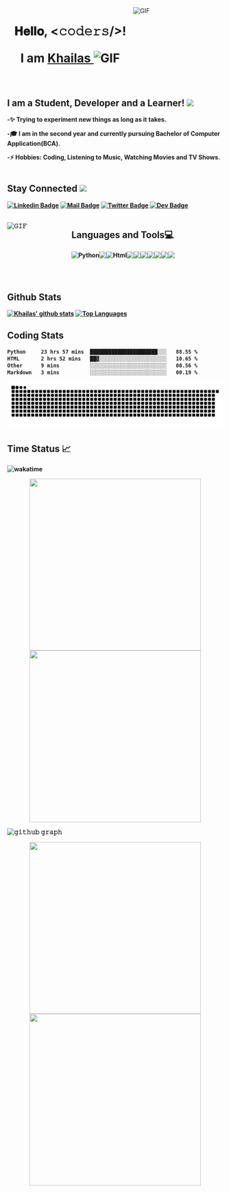 <a target="_blank">
  <img align="right" height="210" width="210" alt="GIF" src="https://c.tenor.com/_DOBjnGspYAAAAAC/code-coding.gif">
</a>

<h1 align="center">
  </a>𝐇𝐞𝐥𝐥𝐨, &lt;𝚌𝚘𝚍𝚎𝚛𝚜/&gt;!
    <p>
        I am <a href="https://github.com/Khailas12"><b>Khailas <b><a target="_blank"><img src="https://user-images.githubusercontent.com/1303154/88677602-1635ba80-d120-11ea-84d8-d263ba5fc3c0.gif" alt="GIF" width="40px" />
    </p> 
  </a>
</h1>

<br>


<summary>
  <h2 align="left">
      <b>I am a Student, Developer and a Learner!</b>
      <img src="https://res.cloudinary.com/dzzjp6xlv/image/upload/v1629661006/ezgif-2-00ee47fadc29_ngivfm.gif" width="50px" style="max-width:20%;">
    </a>
  </h2>
</summary>

-✨ Trying to experiment new things as long as it takes.


-🎓 I am in the second year and currently pursuing Bachelor of Computer Application(BCA).


-⚡ Hobbies: Coding, Listening to Music, Watching Movies and TV Shows.
<br>
<br>


<summary>
  <h2 align="left">
    <b>Stay Connected</b>
    <a target="_blank">
      <img src="https://raw.githubusercontent.com/JayantGoel001/JayantGoel001/master/GIF/Handshake.gif" height="25px" style="max-width:100%;">
    </a>
  </h2>
</summary>


[![Linkedin Badge](https://img.shields.io/badge/-LinkedIn-0e76a8?style=flat&labelColor=0e76a8&logo=linkedin&logoColor=white)](https://www.linkedin.com/in/khailas-r-801093200/) [![Mail Badge](https://img.shields.io/badge/-Khailas303@gmail.com-c0392b?style=flat&labelColor=c0392b&logo=gmail&logoColor=white)](https://mail.google.com/mail/u/0/#search/rfc822msgid%3Akhailas303%40gmail.com) [![Twitter Badge](https://img.shields.io/badge/-Twitter-1ca0f1?style=flat&labelColor=1ca0f1&logo=twitter&logoColor=white&link=https://twitter.com/Ipenywis)](https://twitter.com/Khailas12) [![Dev Badge](https://img.shields.io/static/v1?label=Dev&message=Khailas&color=black)](https://dev.to/khailas12)   
<br>

<a target="_blank"><img align="left" height="150" width="150" alt="𝙶𝙸𝙵" src="https://github.com/JayantGoel001/JayantGoel001/raw/master/GIF/github.gif"></a>


<summary>
  <h2 align="left">
      <b>Languages and Tools💻</b>
    </a>
  </h2>
</summary>

<a href="https://www.python.org" target="_blank"><img align="left" alt="Python" height ="45px" src="https://raw.githubusercontent.com/rahul-jha98/github_readme_icons/main/language_and_tools/square/python/python.svg"></a>

<a href="https://flask.palletsprojects.com/en/2.0.x/" target="_blank"> <img align="left" height ="42px" src="https://res.cloudinary.com/dzzjp6xlv/image/upload/v1629639614/SeekPng.com_flask-png_8753366_hgzd4p.png"> </a>

<a href="https://html.com/" target="_blank"> <img align="left" alt="Html" height ="42px" src="https://raw.githubusercontent.com/rahul-jha98/github_readme_icons/main/language_and_tools/square/html/html.svg"> </a>

<a href="https://code.visualstudio.com/" target="_blank"> <img align="left" height ="42px" src="https://img.icons8.com/color/96/000000/visual-studio-code-2019.png"> </a>

<a href="https://www.mysql.com/" target="_blank"> <img align="left" height ="42px" src="https://www.vectorlogo.zone/logos/mysql/mysql-ar21.svg"> </a>

<a href="https://sqlitebrowser.org/" target="_blank"> <img align="left" height ="42px" src="https://img.icons8.com/officel/80/000000/database.png"> </a>

<a href="https://github.com/" target="_blank"> <img align="left" height ="42px" src="https://res.cloudinary.com/dzzjp6xlv/image/upload/v1629643172/github_2_njhe9n.svg"> </a>

<a href="https://www.postman.com/" target="_blank"> <img align="left" height ="42px" src="https://www.vectorlogo.zone/logos/getpostman/getpostman-icon.svg"> </a>

<a href="https://dashboard.heroku.com/login" target="_blank"> <img align="left" height ="42px" src="https://www.vectorlogo.zone/logos/heroku/heroku-icon.svg"> </a>

<a href="https://uptimerobot.com/" target="_blank"> <img align="left" height ="42px" src="https://res.cloudinary.com/dzzjp6xlv/image/upload/v1629639380/pngaaa.com-4965957_sqkika.png"> </a>
<br/>
<br/>

<br>
<summary>
  <h2 align="left">
      <b>Github Stats</b>
    </a>
  </h2>
</summary>

[![Khailas' github stats](https://github-readme-stats.vercel.app/api?username=Khailas12&show_icons=true&theme=midnight-purple)](https://github.com/anuraghazra/github-readme-stats) [![Top Languages](https://github-readme-stats.vercel.app/api/top-langs/?username=Khailas12&layout=compact&theme=midnight-purple)](https://github.com/anuraghazra/github-readme-stats)

<summary>
  <h2 align="left">
      <b>Coding Stats</b>
    </a>
  </h2>
</summary>

<!--START_SECTION:waka-->
```text
Python     23 hrs 57 mins  ██████████████████████░░░   88.55 % 
HTML       2 hrs 52 mins   ██▓░░░░░░░░░░░░░░░░░░░░░░   10.65 % 
Other      9 mins          ░░░░░░░░░░░░░░░░░░░░░░░░░   00.56 % 
Markdown   3 mins          ░░░░░░░░░░░░░░░░░░░░░░░░░   00.19 % 
```
<!--END_SECTION:waka-->


<!-- Don't Run Contribution Graph(Generate Snake) Action on your default Branch-->
![𝙶𝚒𝚝𝚑𝚞𝚋 𝙲𝚘𝚗𝚝𝚛𝚒𝚋𝚞𝚝𝚒𝚘𝚗 𝙶𝚛𝚊𝚙𝚑](https://github.com/Khailas12/Khailas12/blob/output/github-contribution-grid-snake.svg)
<!-- Don't Run Contribution Graph(Generate Snake) Action on your default Branch -->

<summary>
  <h2 align="left">
    <b>Time Status</b>
  <g-emoji class="g-emoji" alias="chart_with_upwards_trend" fallback-src="https://github.githubassets.com/images/icons/emoji/unicode/1f4c8.png">📈</g-emoji>
  </h2>
</summary>

![wakatime](https://wakatime.com/badge/github/Khailas12/Guess-the-Word.svg)

<p align="center">
  <a>
    <img align="center" width="400px" height="400px" src="https://wakatime.com/share/@27124313-d737-4f80-b278-de0b3cc3d858/61a64be0-02a1-40e2-bfdf-c90fbcd81705.svg"/>
  </a>
  <a>
    <img align="center" height="400px" width="400px" src="https://wakatime.com/share/@27124313-d737-4f80-b278-de0b3cc3d858/2c5a481b-8cf5-4389-b3bd-38f218878b93.svg" />
  </a>
</p>

![𝚐𝚒𝚝𝚑𝚞𝚋 𝚐𝚛𝚊𝚙𝚑](https://activity-graph.herokuapp.com/graph?username=Khailas12&theme=react-dark&hide_border=true&area=true)

<p align="center">
  <a>
    <img align="center" width="400px" height="400px" src="https://wakatime.com/share/@27124313-d737-4f80-b278-de0b3cc3d858/2cc4cbf5-cbf1-48cc-80f0-6d92a149a50c.svg"/>
  </a>
  <a>
    <img align="center" height="400px" width="400px" src="https://wakatime.com/share/@27124313-d737-4f80-b278-de0b3cc3d858/4716dbbf-ff82-4aec-9ff4-52755c7f85f7.svg" />
  </a>
</p>

</details>
